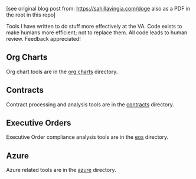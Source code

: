 [see original blog post from: https://sahillavingia.com/doge also as a PDF in the root in this repo]

Tools I have written to do stuff more effectively at the VA. Code exists to make humans more efficient; not to replace them. All code leads to human review. Feedback appreciated!

## Org Charts

Org chart tools are in the [org charts](./org_charts/) directory.

## Contracts

Contract processing and analysis tools are in the [contracts](./contracts) directory.

## Executive Orders

Executive Order compliance analysis tools are in the [eos](./eos) directory.

## Azure

Azure related tools are in the [azure](./azure/) directory.
